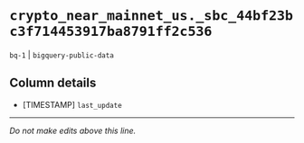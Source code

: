# `crypto_near_mainnet_us._sbc_44bf23bc3f714453917ba8791ff2c536`
`bq-1` | `bigquery-public-data`

## Column details
* [TIMESTAMP] `last_update`

-------------------------------------------------------------------------------
*Do not make edits above this line.*
